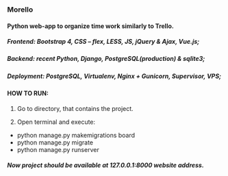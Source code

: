 ### Morello

#### Python web-app to organize time work similarly to Trello.

##### Frontend: Bootstrap 4, CSS – flex, LESS, JS, jQuery & Ajax, Vue.js;
##### Backend: recent Python, Django, PostgreSQL(production) & sqlite3;
##### Deployment: PostgreSQL, Virtualenv, Nginx + Gunicorn, Supervisor, VPS;

#### HOW TO RUN:


1. Go to directory, that contains the project.

2. Open terminal and execute: 

* python manage.py makemigrations board
* python manage.py migrate 
* python manage.py runserver 

##### Now project should be available at 127.0.0.1:8000 website address. 
